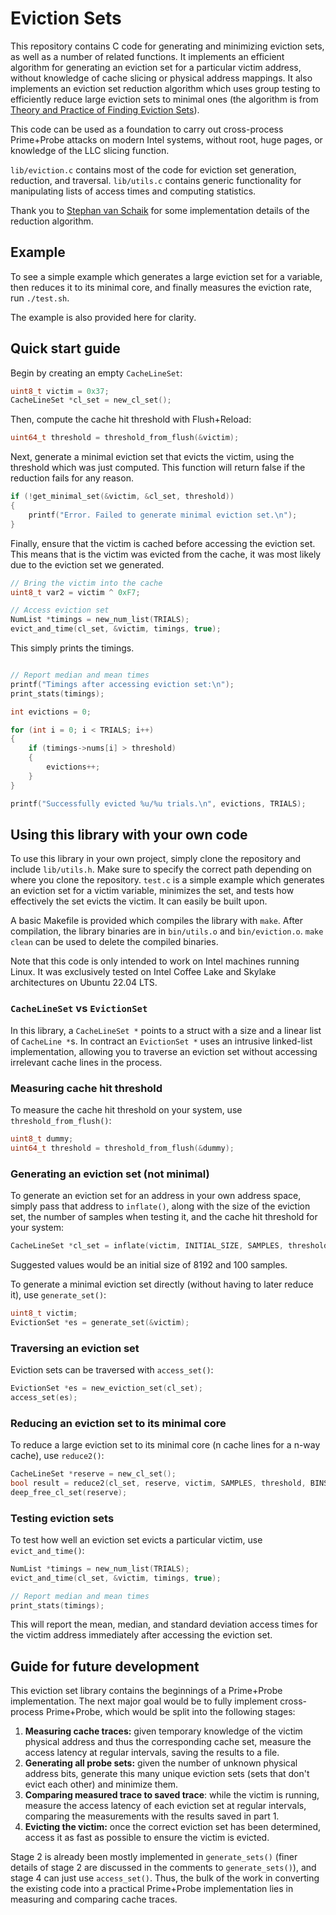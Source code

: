 # Eviction Sets

This repository contains C code for generating and minimizing eviction sets, as well as a number of related functions. It implements an efficient algorithm for generating an eviction set for a particular victim address, without knowledge of cache slicing or physical address mappings. It also implements an eviction set reduction algorithm which uses group testing to efficiently reduce large eviction sets to minimal ones  (the algorithm is from [Theory and Practice of Finding Eviction Sets](https://arxiv.org/pdf/1810.01497)).

This code can be used as a foundation to carry out cross-process Prime+Probe attacks on modern Intel systems, without root, huge pages, or knowledge of the LLC slicing function.

`lib/eviction.c` contains most of the code for eviction set generation, reduction, and traversal. `lib/utils.c` contains generic functionality for manipulating lists of access times and computing statistics.

Thank you to [Stephan van Schaik](https://codentium.com/about/) for some implementation details of the reduction algorithm.

## Example

To see a simple example which generates a large eviction set for a variable, then reduces it to its minimal core, and finally measures the eviction rate, run `./test.sh`.

The example is also provided here for clarity.

## Quick start guide

Begin by creating an empty `CacheLineSet`:
```C
uint8_t victim = 0x37;
CacheLineSet *cl_set = new_cl_set();
```
Then, compute the cache hit threshold with Flush+Reload:
```C
uint64_t threshold = threshold_from_flush(&victim);
```

Next, generate a minimal eviction set that evicts the victim, using the threshold which was just computed. This function will return false if the reduction fails for any reason.

```C
if (!get_minimal_set(&victim, &cl_set, threshold))
{
    printf("Error. Failed to generate minimal eviction set.\n");
}
```
Finally, ensure that the victim is cached before accessing the eviction set. This means that is the victim was evicted from the cache, it was most likely due to the eviction set we generated.
```C
// Bring the victim into the cache
uint8_t var2 = victim ^ 0xF7;

// Access eviction set
NumList *timings = new_num_list(TRIALS);
evict_and_time(cl_set, &victim, timings, true);
```

This simply prints the timings.

```C

// Report median and mean times
printf("Timings after accessing eviction set:\n");
print_stats(timings);

int evictions = 0;

for (int i = 0; i < TRIALS; i++)
{
    if (timings->nums[i] > threshold)
    {
        evictions++;
    }
}

printf("Successfully evicted %u/%u trials.\n", evictions, TRIALS);
```

## Using this library with your own code

To use this library in your own project, simply clone the repository and include `lib/utils.h`. Make sure to specify the correct path depending on where you clone the repository. `test.c` is a simple example which generates an eviction set for a victim variable, minimizes the set, and tests how effectively the set evicts the victim. It can easily be built upon.

A basic Makefile is provided which compiles the library with `make`. After compilation, the library binaries are in `bin/utils.o` and `bin/eviction.o`. `make clean` can be used to delete the compiled binaries.

Note that this code is only intended to work on Intel machines running Linux. It was exclusively tested on Intel Coffee Lake and Skylake architectures on Ubuntu 22.04 LTS.

### `CacheLineSet` vs `EvictionSet`

In this library, a `CacheLineSet *` points to a struct with a size and a linear list of `CacheLine *`s. In contract an `EvictionSet *` uses an intrusive linked-list implementation, allowing you to traverse an eviction set without accessing irrelevant cache lines in the process.

### Measuring cache hit threshold

To measure the cache hit threshold on your system, use `threshold_from_flush()`:

```C
uint8_t dummy;
uint64_t threshold = threshold_from_flush(&dummy);
```

### Generating an eviction set (not minimal)

To generate an eviction set for an address in your own address space, simply pass that address to `inflate()`, along with the size of the eviction set, the number of samples when testing it, and the cache hit threshold for your system:

```C
CacheLineSet *cl_set = inflate(victim, INITIAL_SIZE, SAMPLES, threshold);
```

Suggested values would be an initial size of 8192 and 100 samples.

To generate a minimal eviction set directly (without having to later reduce it), use `generate_set()`:

```C
uint8_t victim;
EvictionSet *es = generate_set(&victim);
```

### Traversing an eviction set

Eviction sets can be traversed with `access_set()`:

```C
EvictionSet *es = new_eviction_set(cl_set);
access_set(es);
```


### Reducing an eviction set to its minimal core

To reduce a large eviction set to its minimal core (n cache lines for a n-way cache), use `reduce2()`:

```C
CacheLineSet *reserve = new_cl_set();
bool result = reduce2(cl_set, reserve, victim, SAMPLES, threshold, BINS);
deep_free_cl_set(reserve);
```

### Testing eviction sets

To test how well an eviction set evicts a particular victim, use `evict_and_time()`:

```C
NumList *timings = new_num_list(TRIALS);
evict_and_time(cl_set, &victim, timings, true);

// Report median and mean times
print_stats(timings);
```

This will report the mean, median, and standard deviation access times for the victim address immediately after accessing the eviction set.

## Guide for future development

This eviction set library contains the beginnings of a Prime+Probe implementation. The next major goal would be to fully implement cross-process Prime+Probe, which would be split into the following stages:

1. **Measuring cache traces:** given temporary knowledge of the victim physical address and thus the corresponding cache set, measure the access latency at regular intervals, saving the results to a file.
2. **Generating all probe sets:** given the number of unknown physical address bits, generate this many unique eviction sets (sets that don't evict each other) and minimize them.
3. **Comparing measured trace to saved trace**: while the victim is running, measure the access latency of each eviction set at regular intervals, comparing the measurements with the results saved in part 1.
4. **Evicting the victim:** once the correct eviction set has been determined, access it as fast as possible to ensure the victim is evicted.

Stage 2 is already been mostly implemented in `generate_sets()` (finer details of stage 2 are discussed in the comments to `generate_sets()`), and stage 4 can just use `access_set()`. Thus, the bulk of the work in converting the existing code into a practical Prime+Probe implementation lies in measuring and comparing cache traces.
